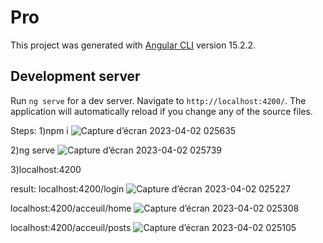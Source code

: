 # Pro

This project was generated with [Angular CLI](https://github.com/angular/angular-cli) version 15.2.2.

## Development server

Run `ng serve` for a dev server. Navigate to `http://localhost:4200/`. The application will automatically reload if you change any of the source files.



Steps:
1)npm i
![Capture d’écran 2023-04-02 025635](https://user-images.githubusercontent.com/124211043/229327139-4e1dc08f-9c49-4a85-aae2-44244c99cdc3.png)

2)ng serve
![Capture d’écran 2023-04-02 025739](https://user-images.githubusercontent.com/124211043/229327147-0176f96f-9a33-47a0-bfcd-db9fd6260603.png)

3)localhost:4200

result:
localhost:4200/login
![Capture d’écran 2023-04-02 025227](https://user-images.githubusercontent.com/124211043/229327183-2e3be000-fd46-4ecb-b882-c61b6db1ffd2.png)

localhost:4200/acceuil/home
![Capture d’écran 2023-04-02 025308](https://user-images.githubusercontent.com/124211043/229327234-250267ff-930d-449d-a938-eb8b5eff63fd.png)

localhost:4200/acceuil/posts
![Capture d’écran 2023-04-02 025105](https://user-images.githubusercontent.com/124211043/229327257-f34e204c-eb44-4492-a9ce-a57e0a953e60.png)
